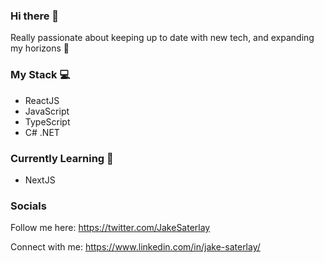 ### Hi there 👋

Really passionate about keeping up to date with new tech, and expanding my horizons 🚀

### My Stack 💻
- ReactJS
- JavaScript
- TypeScript
- C# .NET

### Currently Learning 🔬
- NextJS

### Socials
Follow me here:
https://twitter.com/JakeSaterlay

Connect with me:
https://www.linkedin.com/in/jake-saterlay/

<!--
**JakeSaterlay/JakeSaterlay** is a ✨ _special_ ✨ repository because its `README.md` (this file) appears on your GitHub profile.

Here are some ideas to get you started:

- 🔭 I’m currently working on ...
- 🌱 I’m currently learning ...
- 👯 I’m looking to collaborate on ...
- 🤔 I’m looking for help with ...
- 💬 Ask me about ...
- 📫 How to reach me: ...
- 😄 Pronouns: ...
- ⚡ Fun fact: ...
-->
